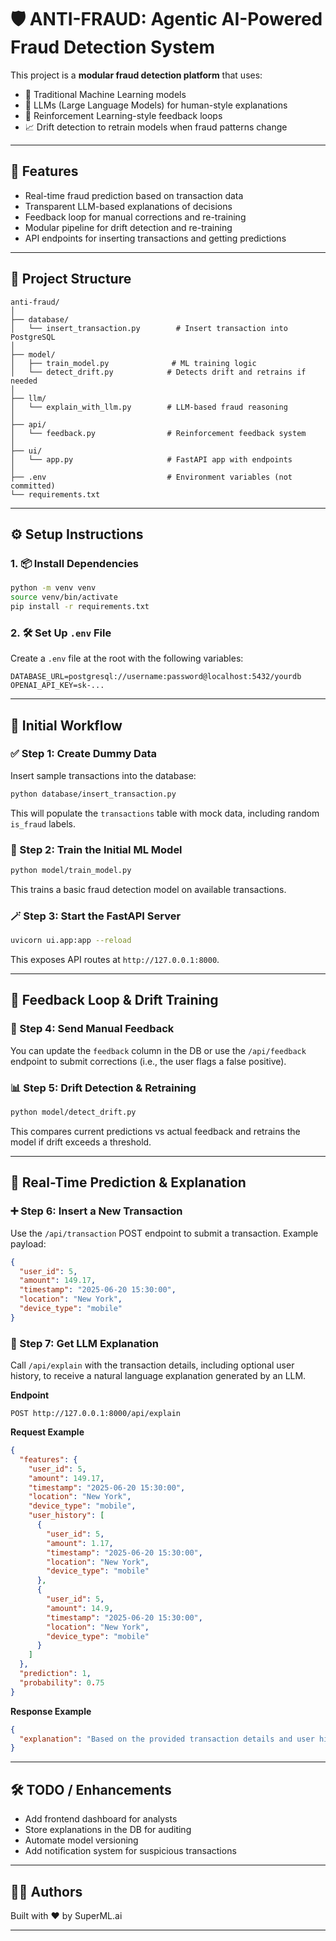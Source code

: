 # 🛡️ ANTI-FRAUD: Agentic AI-Powered Fraud Detection System

This project is a **modular fraud detection platform** that uses:
- 🧠 Traditional Machine Learning models
- 🤖 LLMs (Large Language Models) for human-style explanations
- 🔁 Reinforcement Learning-style feedback loops
- 📈 Drift detection to retrain models when fraud patterns change

---

## 🚀 Features

- Real-time fraud prediction based on transaction data
- Transparent LLM-based explanations of decisions
- Feedback loop for manual corrections and re-training
- Modular pipeline for drift detection and re-training
- API endpoints for inserting transactions and getting predictions

---

## 🧩 Project Structure

```
anti-fraud/
│
├── database/
│   └── insert_transaction.py        # Insert transaction into PostgreSQL
│
├── model/
│   ├── train_model.py              # ML training logic
│   └── detect_drift.py            # Detects drift and retrains if needed
│
├── llm/
│   └── explain_with_llm.py        # LLM-based fraud reasoning
│
├── api/
│   └── feedback.py                # Reinforcement feedback system
│
├── ui/
│   └── app.py                     # FastAPI app with endpoints
│
├── .env                           # Environment variables (not committed)
└── requirements.txt
```

---

## ⚙️ Setup Instructions

### 1. 📦 Install Dependencies

```bash
python -m venv venv
source venv/bin/activate
pip install -r requirements.txt
```

### 2. 🛠️ Set Up `.env` File

Create a `.env` file at the root with the following variables:

```
DATABASE_URL=postgresql://username:password@localhost:5432/yourdb
OPENAI_API_KEY=sk-...
```

---

## 🔄 Initial Workflow

### ✅ Step 1: Create Dummy Data

Insert sample transactions into the database:

```bash
python database/insert_transaction.py
```

This will populate the `transactions` table with mock data, including random `is_fraud` labels.

### 🧠 Step 2: Train the Initial ML Model

```bash
python model/train_model.py
```

This trains a basic fraud detection model on available transactions.

### 🪄 Step 3: Start the FastAPI Server

```bash
uvicorn ui.app:app --reload
```

This exposes API routes at `http://127.0.0.1:8000`.

---

## 🔁 Feedback Loop & Drift Training

### 📝 Step 4: Send Manual Feedback

You can update the `feedback` column in the DB or use the `/api/feedback` endpoint to submit corrections (i.e., the user flags a false positive).

### 📊 Step 5: Drift Detection & Retraining

```bash
python model/detect_drift.py
```

This compares current predictions vs actual feedback and retrains the model if drift exceeds a threshold.

---

## 🔐 Real-Time Prediction & Explanation

### ➕ Step 6: Insert a New Transaction

Use the `/api/transaction` POST endpoint to submit a transaction. Example payload:

```json
{
  "user_id": 5,
  "amount": 149.17,
  "timestamp": "2025-06-20 15:30:00",
  "location": "New York",
  "device_type": "mobile"
}
```

### 🧾 Step 7: Get LLM Explanation

Call `/api/explain` with the transaction details, including optional user history, to receive a natural language explanation generated by an LLM.

**Endpoint**
```
POST http://127.0.0.1:8000/api/explain
```

**Request Example**
```json
{
  "features": {
    "user_id": 5,
    "amount": 149.17,
    "timestamp": "2025-06-20 15:30:00",
    "location": "New York",
    "device_type": "mobile",
    "user_history": [
      {
        "user_id": 5,
        "amount": 1.17,
        "timestamp": "2025-06-20 15:30:00",
        "location": "New York",
        "device_type": "mobile"
      },
      {
        "user_id": 5,
        "amount": 14.9,
        "timestamp": "2025-06-20 15:30:00",
        "location": "New York",
        "device_type": "mobile"
      }
    ]
  },
  "prediction": 1,
  "probability": 0.75
}
```

**Response Example**
```json
{
  "explanation": "Based on the provided transaction details and user history, the fraud detection system predicted that the transaction is fraudulent with a probability of 75.0%. This prediction makes sense based on the following reasons:\n\n1. Unusual Behavior: The transaction amount of $149.17 is significantly higher compared to the user's previous transaction amounts of $1.17 and $14.9. This sudden increase in transaction amount could indicate suspicious activity.\n\n2. Location and Device Consistency: While the transaction took place in New York and used a mobile device, which matches the user's historical data, the large difference in transaction amount raises a red flag. Fraudsters may try to mimic legitimate user behavior in terms of location and device to avoid detection.\n\n3. Probability Score: The high probability score of 75.0% indicates that the fraud detection system has identified multiple factors that suggest potential fraud, leading to a confident prediction.\n\nOverall, the prediction of fraud in this case is based on the deviation from the user's typical transaction behavior, combined with consistency in location and device usage."
}
```

---

## 🛠️ TODO / Enhancements

- Add frontend dashboard for analysts
- Store explanations in the DB for auditing
- Automate model versioning
- Add notification system for suspicious transactions

---

## 👨‍💻 Authors

Built with ❤️ by SuperML.ai

---